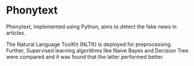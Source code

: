 # Phonytext

Phonytext, implemented using Python, aims to detect the fake news in articles. 

The Natural Language ToolKit (NLTK) is deployed for preprocessing. Further, Supervised learning algorithms like Naive Bayes and  Decision Tree were compared and it was found that the latter performed better.
